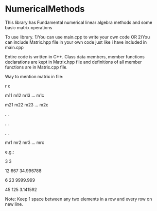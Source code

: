 # NumericalMethods

This library has Fundamental numerical linear algebra methods and some basic matrix operations

To use library.
1)You can use main.cpp to write your own code OR
2)You can include Matrix.hpp file in your own code just like i have included in main.cpp

Entire code is written in C++. 
Class data members, member functions declarations are kept in Matrix.hpp file and definitions of all member functions are in Matrix.cpp file.

Way to mention matrix in file:

r c

m11 m12 m13 ... m1c

m21 m22 m23 ... m2c

.	  .	

.		    .

.			      .

mr1 mr2 mr3 ... mrc


e.g.:

3 3

12 667 34.996788

6 23 9999.999

45 125 3.141592

Note: Keep 1 space between any two elements in a row and every row on new line.
